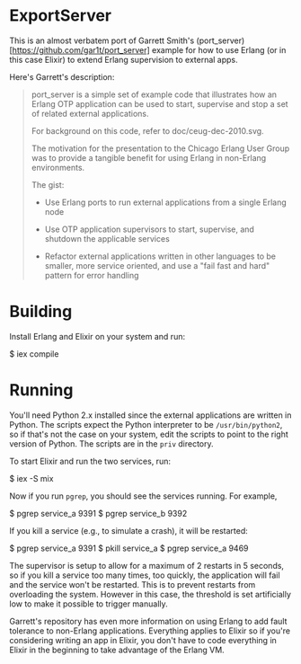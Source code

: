 # ExportServer

This is an almost verbatem port of Garrett Smith's
(port_server)[https://github.com/gar1t/port_server] example for how to use
Erlang (or in this case Elixir) to extend Erlang supervision to external apps.

Here's Garrett's description:

> port_server is a simple set of example code that illustrates how an Erlang OTP
> application can be used to start, supervise and stop a set of related
> external applications.
>
> For background on this code, refer to doc/ceug-dec-2010.svg.
>
> The motivation for the presentation to the Chicago Erlang User Group was to
> provide a tangible benefit for using Erlang in non-Erlang environments.
>
> The gist:
>
> - Use Erlang ports to run external applications from a single Erlang node
>
> - Use OTP application supervisors to start, supervise, and shutdown the
>   applicable services
>
> - Refactor external applications written in other languages to be smaller,
>   more service oriented, and use a "fail fast and hard" pattern for error
>   handling

# Building

Install Erlang and Elixir on your system and run:

   $ iex compile

# Running

You'll need Python 2.x installed since the external applications are written
in Python. The scripts expect the Python interpreter to be `/usr/bin/python2`,
so if that's not the case on your system, edit the scripts to point to the right
version of Python. The scripts are in the `priv` directory.

To start Elixir and run the two services, run:

   $ iex -S mix

Now if you run `pgrep`, you should see the services running. For example,

   $ pgrep service_a
   9391
   $ pgrep service_b
   9392

If you kill a service (e.g., to simulate a crash), it will be restarted:

   $ pgrep service_a
   9391
   $ pkill service_a
   $ pgrep service_a
   9469

The supervisor is setup to allow for a maximum of 2 restarts in 5 seconds, so
if you kill a service too many times, too quickly, the application will fail and
the service won't be restarted. This is to prevent restarts from overloading the
system. However in this case, the threshold is set artificially low to make it
possible to trigger manually.

Garrett's repository has even more information on using Erlang to add
fault tolerance to non-Erlang applications. Everything applies to Elixir so if
you're considering writing an app in Elixir, you don't have to code everything
in Elixir in the beginning to take advantage of the Erlang VM.

